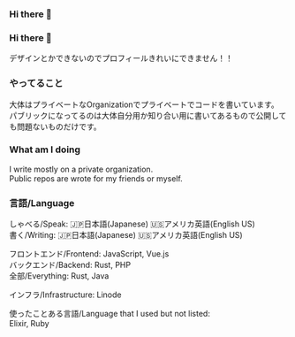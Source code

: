 ### Hi there 👋
### Hi there 👋

デザインとかできないのでプロフィールきれいにできません！！

### やってること
大体はプライベートなOrganizationでプライベートでコードを書いています。  
パブリックになってるのは大体自分用か知り合い用に書いてあるもので公開しても問題ないものだけです。

### What am I doing

I write mostly on a private organization.  
Public repos are wrote for my friends or myself.


### 言語/Language

しゃべる/Speak: 🇯🇵日本語(Japanese) 🇺🇸アメリカ英語(English US)  
書く/Writing:  🇯🇵日本語(Japanese) 🇺🇸アメリカ英語(English US)

フロントエンド/Frontend: JavaScript, Vue.js  
バックエンド/Backend: Rust, PHP  
全部/Everything: Rust, Java

インフラ/Infrastructure: Linode

使ったことある言語/Language that I used but not listed:  
Elixir, Ruby


<!--
**Megumiso/Megumiso** is a ✨ _special_ ✨ repository because its `README.md` (this file) appears on your GitHub profile.

Here are some ideas to get you started:

- 🔭 I’m currently working on ...
- 🌱 I’m currently learning ...
- 👯 I’m looking to collaborate on ...
- 🤔 I’m looking for help with ...
- 💬 Ask me about ...
- 📫 How to reach me: ...
- 😄 Pronouns: ...
- ⚡ Fun fact: ...
-->
